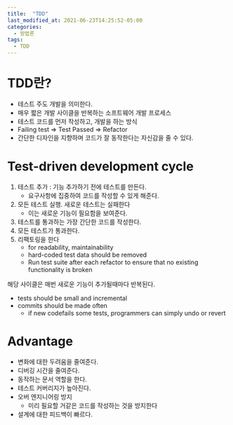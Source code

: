 ```yaml
---
title:  "TDD"
last_modified_at: 2021-06-23T14:25:52-05:00
categories:
  - 방법론
tags:
  - TDD
---
```


# TDD란? 

- 테스트 주도 개발을 의미한다.
- 매우 짧은 개발 사이클을 반복하는 소프트웨어 개발 프로세스
- 테스트 코드를 먼저 작성하고, 개발을 하는 방식
- Failing test ⇒ Test Passed ⇒ Refactor
- 간단한 디자인을 지향하며 코드가 잘 동작한다는 자신감을 줄 수 있다.

# Test-driven development cycle

1. 테스트 추가 : 기능 추가하기 전에 테스트를 만든다.
    - 요구사항에 집중하여 코드를 작성할 수 있게 해준다.
2. 모든 테스트 실행. 새로운 테스트는 실패한다
    - 이는 새로운 기능이 필요함을 보여준다.
3. 테스트를 통과하는 가장 간단한 코드를 작성한다.
4. 모든 테스트가 통과한다.
5. 리팩토링을 한다
    - for readability, maintainability
    - hard-coded test data should be removed
    - Run test suite after each refactor to ensure that no existing functionality is broken

해당 사이클은 매번 새로운 기능이 추가될때마다 반복된다.

- tests should be small and incremental
- commits should be made often
    - if new codefails some tests, programmers can simply undo or revert

# Advantage

- 변화에 대한 두려움을 줄여준다.
- 디버깅 시간을 줄여준다.
- 동작하는 문서 역할을 한다.
- 테스트 커버리지가 높아진다.
- 오버 엔지니어링 방지
    - 미리 필요할 거같은 코드를 작성하는 것을 방지한다
- 설계에 대한 피드백이 빠르다.